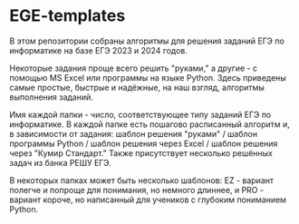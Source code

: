 # EGE-templates
В этом репозитории собраны алгоритмы для решения заданий ЕГЭ по информатике на базе ЕГЭ 2023 и 2024 годов.

Некоторые задания проще всего решить "руками," а другие - с помощью MS Excel или программы на языке Python.
Здесь приведены самые простые, быстрые и надёжные, на наш взгляд, алгоритмы выполнения заданий.

Имя каждой папки - число, соответствующее типу заданий ЕГЭ по информатике.
В каждой папке есть пошагово расписанный алгоритм и, в зависимости от задания: шаблон решения "руками" / шаблон программы Python / шаблон решения через Excel / шаблон решения через "Кумир Стандарт." Также присутствует несколько решённых задач из банка РЕШУ ЕГЭ.

В некоторых папках может быть несколько шаблонов: EZ - вариант полегче и попроще для понимания, но немного длиннее, и PRO - вариант короче, но написанный для учеников с глубоким пониманием Python.
